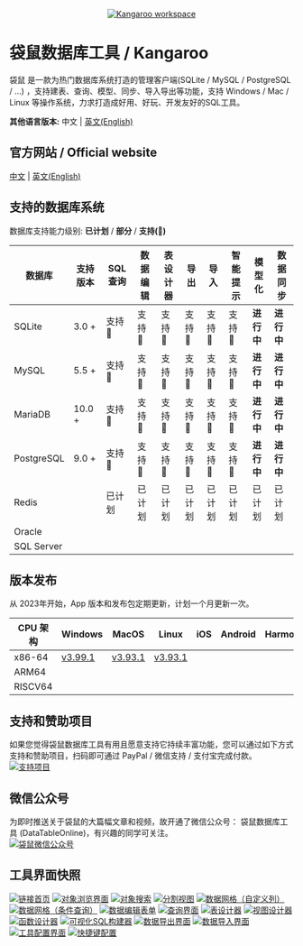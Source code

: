<p align="center">
    <a href="https://www.datatable.online/?from=github" target="_blank">
        <img src="images/kangaroo-workspace.png" alt="Kangaroo workspace">
    </a>
</p>

# 袋鼠数据库工具 / Kangaroo
袋鼠 是一款为热门数据库系统打造的管理客户端(SQLite / MySQL / PostgreSQL / ...) ，支持建表、查询、模型、同步、导入导出等功能，支持 Windows / Mac / Linux 等操作系统，力求打造成好用、好玩、开发友好的SQL工具。

__其他语言版本:__ 中文 | [英文(English)](./README.md)

## 官方网站 / Official website
[中文](https://www.datatable.online/zh/?from=github) | [英文(English)](https://www.datatable.online/?from=github)


## 支持的数据库系统
数据库支持能力级别: __已计划__ / __部分__ / __支持(:100:)__

| 数据库       | 支持版本 | SQL 查询     | 数据编辑   | 表设计器  | 导出    | 导入    | 智能提示      | 模型化 | 数据同步 |
|-------------|---------|--------------|------------|----------|---------|--------|---------------|-------|---------|
| SQLite      | 3.0 +   | 支持:100: | 支持:100: | 支持:100: | 支持:100: | 支持:100: | 支持:100: | **进行中**  | **进行中** |
| MySQL       | 5.5 +   | 支持:100: | 支持:100: | 支持:100: | 支持:100: | 支持:100: | 支持:100: | **进行中**  | **进行中** |
| MariaDB     | 10.0 +  | 支持:100: | 支持:100: | 支持:100: | 支持:100: | 支持:100: | 支持:100: | **进行中**  | **进行中** |
| PostgreSQL  | 9.0 +   | 支持:100: | 支持:100: | 支持:100: | 支持:100: | 支持:100: | 支持:100: | **进行中**  | **进行中** |
| Redis       |         | 已计划   | 已计划   | 已计划   | 已计划   | 已计划   | 已计划   | 已计划  | 已计划 |
| Oracle      |         |           |           |           |           |           |           |          |         |
| SQL Server  |         |           |           |           |           |           |           |          |         |

## 版本发布
从 2023年开始，App 版本和发布包定期更新，计划一个月更新一次。

| CPU 架构  | Windows         | MacOS           | Linux           | iOS             | Android         | Harmony         |
|----------|-----------------|-----------------|-----------------|-----------------|-----------------|-----------------|
| x86-64 | [v3.99.1](https://www.datatable.online/zh/download/v3.99.1.231105?from=github&os=windows) | [v3.93.1](https://www.datatable.online/zh/download/v3.99.1.231105?from=github&os=macos) | [v3.93.1](https://www.datatable.online/zh/download/v3.99.1.231105?from=github&os=linux) |
| ARM64 | | | | | | |
| RISCV64 | | | | | | |


## 支持和赞助项目
如果您觉得袋鼠数据库工具有用且愿意支持它持续丰富功能，您可以通过如下方式支持和赞助项目，扫码即可通过 PayPal / 微信支持 / 支付宝完成付款。<br/>
[![支持项目](./images/pay_wide.png)](https://www.datatable.online/?from=github "支持项目")

## 微信公众号
为即时推送关于袋鼠的大篇幅文章和视频，故开通了微信公众号： 袋鼠数据库工具 (DataTableOnline)，有兴趣的同学可关注。 <br/>
[![袋鼠微信公众号](./images/kangaroo_mp.png)](https://www.datatable.online/?from=github "袋鼠微信公众号")

## 工具界面快照
[![链接首页](./images/kangaroo-start.png)](https://www.datatable.online/?from=github "链接首页")
[![对象浏览界面](./images/kangaroo-explorer.png)](https://www.datatable.online/?from=github "对象浏览界面")
[![对象搜索](./images/kangaroo-search.png)](https://www.datatable.online/?from=github "对象搜索")
[![分割视图](./images/kangaroo-workspace.png)](https://www.datatable.online/?from=github "分割视图")
[![数据网格（自定义列）](./images/kangaroo-grid.png)](https://www.datatable.online/?from=github "数据网格（自定义列）")
[![数据网格（条件查询）](./images/kangaroo-grid2.png)](https://www.datatable.online/?from=github "数据网格（条件查询）")
[![数据编辑表单](./images/kangaroo-form.png)](https://www.datatable.online/?from=github "数据编辑表单")
[![查询界面](./images/kangaroo-query.png)](https://www.datatable.online/?from=github "查询界面")
[![表设计器](./images/kangaroo-designer.png)](https://www.datatable.online/?from=github "表设计器")
[![视图设计器](./images/kangaroo-view.png)](https://www.datatable.online/?from=github "视图设计器")
[![函数设计器](./images/kangaroo-function.png)](https://www.datatable.online/?from=github "函数设计器")
[![可视化SQL构建器](./images/kangaroo-sql-builder.png)](https://www.datatable.online/?from=github "可视化SQL构建器")
[![数据导出界面](./images/kangaroo-export.png)](https://www.datatable.online/?from=github "数据导出界面")
[![数据导入界面](./images/kangaroo-import.png)](https://www.datatable.online/?from=github "数据导入界面")
[![工具配置界面](./images/kangaroo-setting.png)](https://www.datatable.online/?from=github "工具配置界面")
[![快捷键配置](./images/kangaroo-shortcut.png)](https://www.datatable.online/?from=github "快捷键配置")
